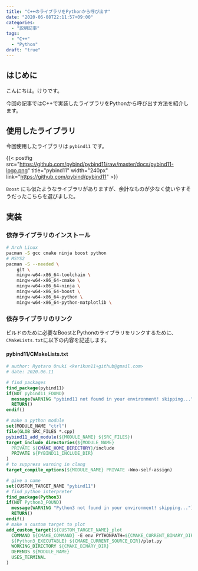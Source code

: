 ```yaml
---
title: "C++のライブラリをPythonから呼び出す"
date: "2020-06-08T22:11:57+09:00"
categories:
  - "説明記事"
tags:
  - "C++"
  - "Python"
draft: "true"
---
```


## はじめに

こんにちは。けりです。

今回の記事ではC++で実装したライブラリをPythonから呼び出す方法を紹介します。

<!--more-->

## 使用したライブラリ

今回使用したライブラリは `pybind11` です。

{{< postfig src="https://github.com/pybind/pybind11/raw/master/docs/pybind11-logo.png" title="pybind11" width="240px" link="https://github.com/pybind/pybind11" >}}

`Boost` にも似たようなライブラリがありますが、余計なものが少なく使いやすそうだったこちらを選びました。

## 実装

### 依存ライブラリのインストール

```sh
# Arch Linux
pacman -S gcc cmake ninja boost python
# MSYS2
pacman -S --needed \
    git \
    mingw-w64-x86_64-toolchain \
    mingw-w64-x86_64-cmake \
    mingw-w64-x86_64-ninja \
    mingw-w64-x86_64-boost \
    mingw-w64-x86_64-python \
    mingw-w64-x86_64-python-matplotlib \
```

### 依存ライブラリのリンク

ビルドのために必要なBoostとPythonのライブラリをリンクするために、`CMakeLists.txt`に以下の内容を記述します。

#### pybind11/CMakeLists.txt

```cmake
# author: Ryotaro Onuki <kerikun11+github@gmail.com>
# date: 2020.06.11

# find packages
find_package(pybind11)
if(NOT pybind11_FOUND)
  message(WARNING "pybind11 not found in your environment! skipping...")
  RETURN()
endif()

# make a python module
set(MODULE_NAME "ctrl")
file(GLOB SRC_FILES *.cpp)
pybind11_add_module(${MODULE_NAME} ${SRC_FILES})
target_include_directories(${MODULE_NAME}
  PRIVATE ${CMAKE_HOME_DIRECTORY}/include
  PRIVATE ${PYBIND11_INCLUDE_DIR}
)
# to suppress warning in clang
target_compile_options(${MODULE_NAME} PRIVATE -Wno-self-assign)

# give a name
set(CUSTOM_TARGET_NAME "pybind11")
# find python interpreter
find_package(Python3)
if(NOT Python3_FOUND)
  message(WARNING "Python3 not found in your environment! skipping...")
  RETURN()
endif()
# make a custom target to plot
add_custom_target(${CUSTOM_TARGET_NAME}_plot
  COMMAND ${CMAKE_COMMAND} -E env PYTHONPATH=${CMAKE_CURRENT_BINARY_DIR}
  ${Python3_EXECUTABLE} ${CMAKE_CURRENT_SOURCE_DIR}/plot.py
  WORKING_DIRECTORY ${CMAKE_BINARY_DIR}
  DEPENDS ${MODULE_NAME}
  USES_TERMINAL
)
```

